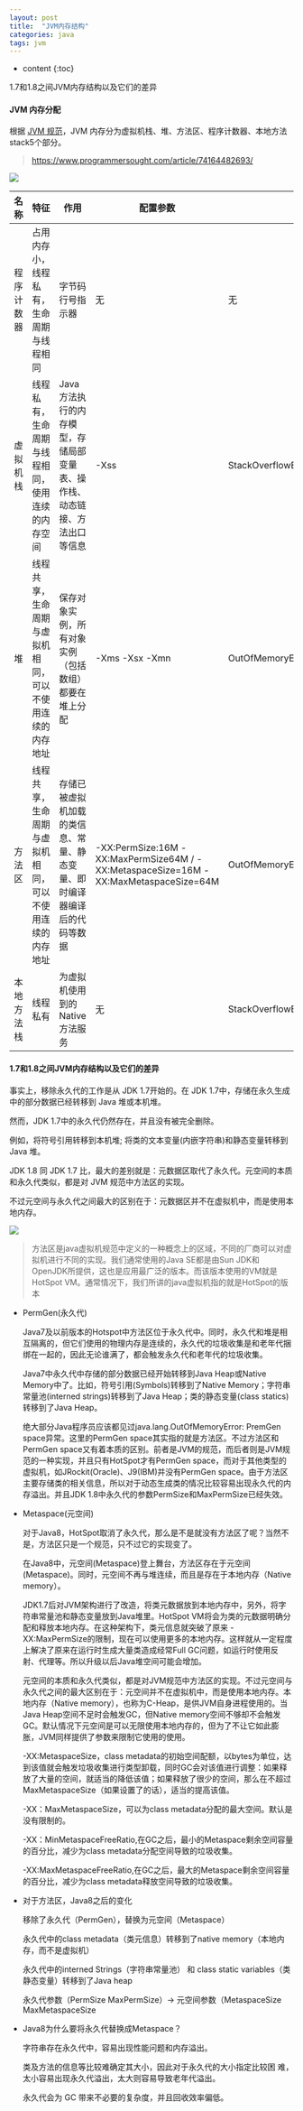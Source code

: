 ```yaml
---
layout: post
title:  "JVM内存结构"
categories: java
tags: jvm
---
```


* content
{:toc}

1.7和1.8之间JVM内存结构以及它们的差异

<!--more-->

#### JVM 内存分配

根据 [JVM 规范](https://docs.oracle.com/javase/specs/jvms/se8/html/index.html)，JVM 内存分为虚拟机栈、堆、方法区、程序计数器、本地方法 stack5个部分。

> https://www.programmersought.com/article/74164482693/

![](https://tva1.sinaimg.cn/large/007S8ZIlgy1gjk8684wiqj30w70lh47l.jpg)

名称 |	特征	 | 作用	|配置参数 |	异常
 ---  | ---  | ---  | ---  | ---  |
程序计数器	 | 占用内存小，线程私有，生命周期与线程相同	|  字节码行号指示器	| 无| 	无
虚拟机栈	     |线程私有，生命周期与线程相同，使用连续的内存空间	|  Java方法执行的内存模型，存储局部变量表、操作栈、动态链接、方法出口等信息	|-Xss	|StackOverflowError/OutOfMemoryError 
堆	|线程共享，生命周期与虚拟机相同，可以不使用连续的内存地址	 | 保存对象实例，所有对象实例（包括数组）都要在堆上分配	| -Xms -Xsx -Xmn	| OutOfMemoryError 
方法区	|线程共享，生命周期与虚拟机相同，可以不使用连续的内存地址	 | 存储已被虚拟机加载的类信息、常量、静态变量、即时编译器编译后的代码等数据	| -XX:PermSize:16M -XX:MaxPermSize64M / -XX:MetaspaceSize=16M -XX:MaxMetaspaceSize=64M | OutOfMemoryError
本地方法栈	 |线程私有	 |为虚拟机使用到的 Native 方法服务	 |无	 |StackOverflowError/OutOfMemoryError         


#### 1.7和1.8之间JVM内存结构以及它们的差异

事实上，移除永久代的工作是从 JDK 1.7开始的。在 JDK 1.7中，存储在永久生成中的部分数据已经转移到 Java 堆或本机堆。

然而，JDK 1.7中的永久代仍然存在，并且没有被完全删除。

例如，将符号引用转移到本机堆; 将类的文本变量(内嵌字符串)和静态变量转移到 Java 堆。

JDK 1.8 同 JDK 1.7 比，最大的差别就是：元数据区取代了永久代。元空间的本质和永久代类似，都是对 JVM 规范中方法区的实现。

不过元空间与永久代之间最大的区别在于：元数据区并不在虚拟机中，而是使用本地内存。

![](https://tva1.sinaimg.cn/large/007S8ZIlgy1gjk6ksulhlj31920mctca.jpg)

> 方法区是java虚拟机规范中定义的一种概念上的区域，不同的厂商可以对虚拟机进行不同的实现。我们通常使用的Java SE都是由Sun JDK和OpenJDK所提供，这也是应用最广泛的版本。而该版本使用的VM就是HotSpot VM。通常情况下，我们所讲的java虚拟机指的就是HotSpot的版本

* PermGen(永久代)
  
  Java7及以前版本的Hotspot中方法区位于永久代中。同时，永久代和堆是相互隔离的，但它们使用的物理内存是连续的，永久代的垃圾收集是和老年代捆绑在一起的，因此无论谁满了，都会触发永久代和老年代的垃圾收集。
  
  Java7中永久代中存储的部分数据已经开始转移到Java Heap或Native Memory中了。比如，符号引用(Symbols)转移到了Native Memory；字符串常量池(interned strings)转移到了Java Heap；类的静态变量(class statics)转移到了Java Heap。
  
  绝大部分Java程序员应该都见过java.lang.OutOfMemoryError: PremGen space异常。这里的PermGen space其实指的就是方法区。不过方法区和PermGen space又有着本质的区别。前者是JVM的规范，而后者则是JVM规范的一种实现，并且只有HotSpot才有PermGen space，而对于其他类型的虚拟机，如JRockit(Oracle)、J9(IBM)并没有PermGen space。由于方法区主要存储类的相关信息，所以对于动态生成类的情况比较容易出现永久代的内存溢出。并且JDK 1.8中永久代的参数PermSize和MaxPermSize已经失效。

* Metaspace(元空间)

  对于Java8，HotSpot取消了永久代，那么是不是就没有方法区了呢？当然不是，方法区只是一个规范，只不过它的实现变了。
  
  在Java8中，元空间(Metaspace)登上舞台，方法区存在于元空间(Metaspace)。同时，元空间不再与堆连续，而且是存在于本地内存（Native memory）。
  
  JDK1.7后对JVM架构进行了改造，将类元数据放到本地内存中，另外，将字符串常量池和静态变量放到Java堆里。HotSpot VM将会为类的元数据明确分配和释放本地内存。在这种架构下，类元信息就突破了原来 -XX:MaxPermSize的限制，现在可以使用更多的本地内存。这样就从一定程度上解决了原来在运行时生成大量类造成经常Full GC问题，如运行时使用反射、代理等。所以升级以后Java堆空间可能会增加。
  
  元空间的本质和永久代类似，都是对JVM规范中方法区的实现。不过元空间与永久代之间的最大区别在于：元空间并不在虚拟机中，而是使用本地内存。本地内存（Native memory），也称为C-Heap，是供JVM自身进程使用的。当Java Heap空间不足时会触发GC，但Native memory空间不够却不会触发GC。默认情况下元空间是可以无限使用本地内存的，但为了不让它如此膨胀，JVM同样提供了参数来限制它使用的使用。
  
  -XX:MetaspaceSize，class metadata的初始空间配额，以bytes为单位，达到该值就会触发垃圾收集进行类型卸载，同时GC会对该值进行调整：如果释放了大量的空间，就适当的降低该值；如果释放了很少的空间，那么在不超过MaxMetaspaceSize（如果设置了的话），适当的提高该值。
  
  -XX：MaxMetaspaceSize，可以为class metadata分配的最大空间。默认是没有限制的。
  
  -XX：MinMetaspaceFreeRatio,在GC之后，最小的Metaspace剩余空间容量的百分比，减少为class metadata分配空间导致的垃圾收集。
  
  -XX:MaxMetaspaceFreeRatio,在GC之后，最大的Metaspace剩余空间容量的百分比，减少为class metadata释放空间导致的垃圾收集。

* 对于方法区，Java8之后的变化

  移除了永久代（PermGen），替换为元空间（Metaspace）
  
  永久代中的class metadata（类元信息）转移到了native memory（本地内存，而不是虚拟机）
  
  永久代中的interned Strings（字符串常量池） 和 class static variables（类静态变量）转移到了Java heap
  
  永久代参数（PermSize MaxPermSize）-> 元空间参数（MetaspaceSize MaxMetaspaceSize

* Java8为什么要将永久代替换成Metaspace？
  
  字符串存在永久代中，容易出现性能问题和内存溢出。
  
  类及方法的信息等比较难确定其大小，因此对于永久代的大小指定比较困 难，太小容易出现永久代溢出，太大则容易导致老年代溢出。
  
  永久代会为 GC 带来不必要的复杂度，并且回收效率偏低。
  
#### 
